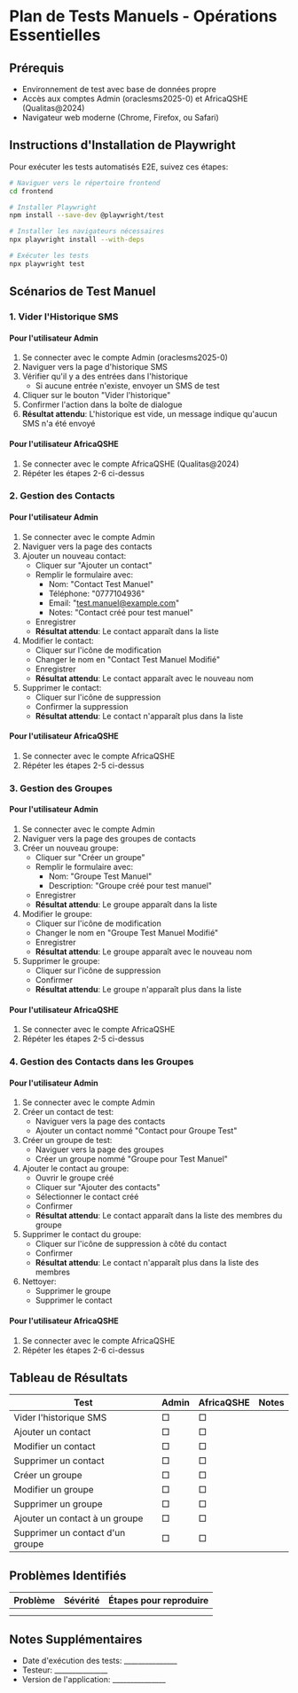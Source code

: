 # Plan de Tests Manuels - Opérations Essentielles

## Prérequis
- Environnement de test avec base de données propre
- Accès aux comptes Admin (oraclesms2025-0) et AfricaQSHE (Qualitas@2024)
- Navigateur web moderne (Chrome, Firefox, ou Safari)

## Instructions d'Installation de Playwright

Pour exécuter les tests automatisés E2E, suivez ces étapes:

```bash
# Naviguer vers le répertoire frontend
cd frontend

# Installer Playwright
npm install --save-dev @playwright/test

# Installer les navigateurs nécessaires
npx playwright install --with-deps

# Exécuter les tests
npx playwright test
```

## Scénarios de Test Manuel

### 1. Vider l'Historique SMS

#### Pour l'utilisateur Admin
1. Se connecter avec le compte Admin (oraclesms2025-0)
2. Naviguer vers la page d'historique SMS
3. Vérifier qu'il y a des entrées dans l'historique
   - Si aucune entrée n'existe, envoyer un SMS de test
4. Cliquer sur le bouton "Vider l'historique"
5. Confirmer l'action dans la boîte de dialogue
6. **Résultat attendu**: L'historique est vide, un message indique qu'aucun SMS n'a été envoyé

#### Pour l'utilisateur AfricaQSHE
1. Se connecter avec le compte AfricaQSHE (Qualitas@2024)
2. Répéter les étapes 2-6 ci-dessus

### 2. Gestion des Contacts

#### Pour l'utilisateur Admin
1. Se connecter avec le compte Admin
2. Naviguer vers la page des contacts
3. Ajouter un nouveau contact:
   - Cliquer sur "Ajouter un contact"
   - Remplir le formulaire avec:
     - Nom: "Contact Test Manuel"
     - Téléphone: "0777104936"
     - Email: "test.manuel@example.com"
     - Notes: "Contact créé pour test manuel"
   - Enregistrer
   - **Résultat attendu**: Le contact apparaît dans la liste
4. Modifier le contact:
   - Cliquer sur l'icône de modification
   - Changer le nom en "Contact Test Manuel Modifié"
   - Enregistrer
   - **Résultat attendu**: Le contact apparaît avec le nouveau nom
5. Supprimer le contact:
   - Cliquer sur l'icône de suppression
   - Confirmer la suppression
   - **Résultat attendu**: Le contact n'apparaît plus dans la liste

#### Pour l'utilisateur AfricaQSHE
1. Se connecter avec le compte AfricaQSHE
2. Répéter les étapes 2-5 ci-dessus

### 3. Gestion des Groupes

#### Pour l'utilisateur Admin
1. Se connecter avec le compte Admin
2. Naviguer vers la page des groupes de contacts
3. Créer un nouveau groupe:
   - Cliquer sur "Créer un groupe"
   - Remplir le formulaire avec:
     - Nom: "Groupe Test Manuel"
     - Description: "Groupe créé pour test manuel"
   - Enregistrer
   - **Résultat attendu**: Le groupe apparaît dans la liste
4. Modifier le groupe:
   - Cliquer sur l'icône de modification
   - Changer le nom en "Groupe Test Manuel Modifié"
   - Enregistrer
   - **Résultat attendu**: Le groupe apparaît avec le nouveau nom
5. Supprimer le groupe:
   - Cliquer sur l'icône de suppression
   - Confirmer
   - **Résultat attendu**: Le groupe n'apparaît plus dans la liste

#### Pour l'utilisateur AfricaQSHE
1. Se connecter avec le compte AfricaQSHE
2. Répéter les étapes 2-5 ci-dessus

### 4. Gestion des Contacts dans les Groupes

#### Pour l'utilisateur Admin
1. Se connecter avec le compte Admin
2. Créer un contact de test:
   - Naviguer vers la page des contacts
   - Ajouter un contact nommé "Contact pour Groupe Test"
3. Créer un groupe de test:
   - Naviguer vers la page des groupes
   - Créer un groupe nommé "Groupe pour Test Manuel"
4. Ajouter le contact au groupe:
   - Ouvrir le groupe créé
   - Cliquer sur "Ajouter des contacts"
   - Sélectionner le contact créé
   - Confirmer
   - **Résultat attendu**: Le contact apparaît dans la liste des membres du groupe
5. Supprimer le contact du groupe:
   - Cliquer sur l'icône de suppression à côté du contact
   - Confirmer
   - **Résultat attendu**: Le contact n'apparaît plus dans la liste des membres
6. Nettoyer:
   - Supprimer le groupe
   - Supprimer le contact

#### Pour l'utilisateur AfricaQSHE
1. Se connecter avec le compte AfricaQSHE
2. Répéter les étapes 2-6 ci-dessus

## Tableau de Résultats

| Test                                  | Admin | AfricaQSHE | Notes                                |
|---------------------------------------|-------|------------|--------------------------------------|
| Vider l'historique SMS                | □     | □          |                                      |
| Ajouter un contact                    | □     | □          |                                      |
| Modifier un contact                   | □     | □          |                                      |
| Supprimer un contact                  | □     | □          |                                      |
| Créer un groupe                       | □     | □          |                                      |
| Modifier un groupe                    | □     | □          |                                      |
| Supprimer un groupe                   | □     | □          |                                      |
| Ajouter un contact à un groupe        | □     | □          |                                      |
| Supprimer un contact d'un groupe      | □     | □          |                                      |

## Problèmes Identifiés

| Problème                              | Sévérité | Étapes pour reproduire                  |
|---------------------------------------|----------|----------------------------------------|
|                                       |          |                                        |
|                                       |          |                                        |

## Notes Supplémentaires

- Date d'exécution des tests: _______________
- Testeur: _______________
- Version de l'application: _______________

